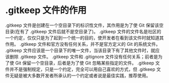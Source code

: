 # .gitkeep 文件的作用

.gitkeep 文件是创建在一个空目录下的标识性文件，其作用是为了使 Git 保留该空目录(在有了 .gitkeep 文件后就不是空目录了)。
.gitkeep 文件的文件名是社区的一个约定，仅仅只是为了起到一个统一的目的，使开发者在看到该文件时就知道其作用。
.gitkeep 文件和官方没有任何关系，并不是官方定义的 Git 的系统文件。
.gitkeep 文件应该是一个目录下的唯一文件，当该目录下有了其他文件时，就应该删除 .gitkeep 文件。
.gitkeep 文件和 .gitignore 文件没有任何关系；前者是为了使 Git 保留一个空目录，后者是为了使 Git 忽略某些指定的文件。
.gitkeep 文件并不是强制规定，只是一个约定，完全可以用自己喜欢的方式，但 .gitkeep 文件无疑是被大多数开发者所承认的一个约定或者说是最佳实践，推荐使用。